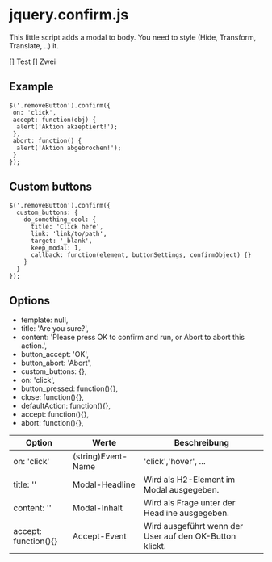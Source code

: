 # jquery.confirm.js

This little script adds a modal to body. You need to style (Hide, Transform, Translate, ..) it.

[] Test
[] Zwei
 
## Example

```
$('.removeButton').confirm({
 on: 'click',
 accept: function(obj) {
  alert('Aktion akzeptiert!');
 },
 abort: function() {
  alert('Aktion abgebrochen!');
 }
});
```

## Custom buttons

```
$('.removeButton').confirm({
  custom_buttons: {
    do_something_cool: {
      title: 'Click here',
      link: 'link/to/path',
      target: '_blank',
      keep_modal: 1,
      callback: function(element, buttonSettings, confirmObject) {}
    }
  }
});
```

## Options

- template: null,
- title: 'Are you sure?',
- content: 'Please press OK to confirm and run, or Abort to abort this action.',
- button_accept: 'OK',
- button_abort: 'Abort',
- custom_buttons: {},
- on: 'click',
- button_pressed: function(){},
- close: function(){},
- defaultAction: function(){},
- accept: function(){},
- abort: function(){},

<table width="100%">
	<thead>
		<tr>
			<th>Option</th><th>Werte</th><th>Beschreibung</th>
		</tr>
	</thead>
	<tbody>
		<tr>
			<td>on: 'click'</td>
			<td>(string)Event-Name</td>
			<td>'click','hover', ...</td>
		</tr>
		<tr>
			<td>title: ''</td>
			<td>Modal-Headline</td>
			<td>Wird als H2-Element im Modal ausgegeben.</td>
		</tr>
		<tr>
			<td>content: ''</td>
			<td>Modal-Inhalt</td>
			<td>Wird als Frage unter der Headline ausgegeben.</td>
		</tr>
		<tr>
			<td>accept: function(){}</td>
			<td>Accept-Event</td>
			<td>Wird ausgeführt wenn der User auf den OK-Button klickt.</td>
		</tr>
	</tbody>
</table>
